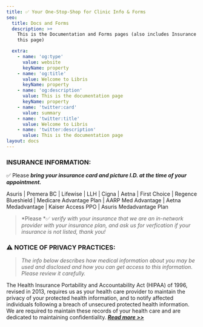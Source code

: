 ```yaml
---
title: ✅ Your One-Stop-Shop for Clinic Info & Forms
seo:
  title: Docs and Forms
  description: >+
    This is the Documentation and Forms pages (also includes Insurance info on
    this page)

  extra:
    - name: 'og:type'
      value: website
      keyName: property
    - name: 'og:title'
      value: Welcome to Libris
      keyName: property
    - name: 'og:description'
      value: This is the documentation page
      keyName: property
    - name: 'twitter:card'
      value: summary
    - name: 'twitter:title'
      value: Welcome to Libris
    - name: 'twitter:description'
      value: This is the documentation page
layout: docs
---
```

### **INSURANCE INFORMATION:**

✅ Please ***bring your insurance card and picture I.D. at the time of your appointment.***

Asuris | Premera BC | Lifewise | LLH | Cigna | Aetna | First Choice | Regence Blueshield | Medicare Advantage Plan | AARP Med Advantage | Aetna Medadvantage | Kaiser Access PPO | Asuris Medadvantage Plan

> *Please *✅ *verify with your insurance that we are an  in-network provider with your insurance plan, and ask us for verfication if your insurance is not listed, thank you!*

### ⚠️ **NOTICE OF PRIVACY PRACTICES:**

> *The info below describes how medical information about you may be used and disclosed and how you can get access to this information. Please review it carefully.*

The Health Insurance Portability and Accountability Act (HIPAA) of 1996, revised in 2013, requires us as your health care provider to maintain the privacy of your protected health information, and to notify affected individuals following a breach of unsecured protected health information.  We are required to maintain these records of your health care and are dedicated to maintaining confidentiality. [***Read more >>***](http://drgcg.com/NoticePrivacyPractices.pdf)
